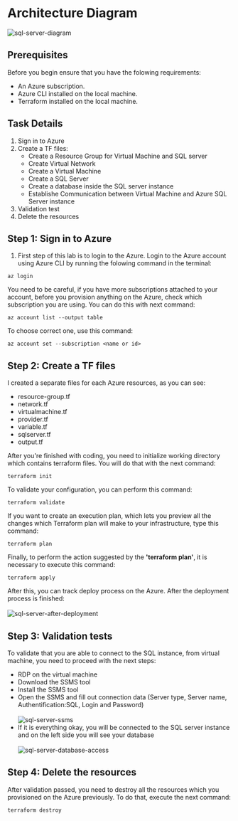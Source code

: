 # Architecture Diagram
![sql-server-diagram](https://github.com/alentoholj/Terraform-Azure/assets/82238804/705b4a1b-a0ce-4c24-8de8-9b144e069fed)


## Prerequisites
Before you begin ensure that you have the folowing requirements:

- An Azure subscription.
- Azure CLI installed on the local machine.
- Terraform installed on the local machine.

## Task Details

1. Sign in to Azure
2. Create a TF files:
    - Create a Resource Group for Virtual Machine and SQL server
    - Create Virtual Network
    - Create a Virtual Machine
    - Create a SQL Server
    - Create a database inside the SQL server instance
    - Establishe Communication between Virtual Machine and Azure SQL Server instance
3. Validation test
4. Delete the resources

## Step 1: Sign in to Azure

1. First step of this lab is to login to the Azure. Login to the Azure account using Azure CLI by running the folowing command in the terminal:

```
az login
```
You need to be careful, if you have more subscriptions attached to your account, before you provision anything on the Azure, check which subscription you are using. You can do this with next command:

```
az account list --output table
```

To choose correct one, use this command:

```
az account set --subscription <name or id>
```

## Step 2: Create a TF files

I created a separate files for each Azure resources, as you can see:
- resource-group.tf
- network.tf
- virtualmachine.tf
- provider.tf
- variable.tf
- sqlserver.tf
- output.tf

After you're finished with coding, you need to initialize working directory which contains terraform files. You will do that with the next command:

```
terraform init
```

To validate your configuration, you can perform this command:
```
terraform validate
```

If you want to create an execution plan, which lets you preview all the changes which Terraform plan will make to your infrastructure, type this command:

```
terraform plan
```

Finally, to perform the action suggested by the **'terraform plan'**, it is necessary to execute this command:
```
terraform apply
```
After this, you can track deploy process on the Azure. After the deployment process is finished:
<br></br>
![sql-server-after-deployment](https://github.com/alentoholj/Terraform-Azure/assets/82238804/6f1a34de-503c-4be9-8fc6-74bc11d7bf89)

## Step 3: Validation tests

To validate that you are able to connect to the SQL instance, from virtual machine, you need to proceed with the next steps:
- RDP on the virtual machine
- Download the SSMS tool
- Install the SSMS tool
- Open the SSMS and fill out connection data (Server type, Server name, Authentification:SQL, Login and Password)
<br></br>
  ![sql-server-ssms](https://github.com/alentoholj/Terraform-Azure/assets/82238804/06d7d159-2a52-46df-861f-077c2a3f34f2)
- If it is everything okay, you will be connected to the SQL server instance and on the left side you will see your database
<br></br>
  ![sql-server-database-access](https://github.com/alentoholj/Terraform-Azure/assets/82238804/c729be25-e633-48ae-93cc-3681c19f1b0b)

## Step 4: Delete the resources
After validation passed, you need to destroy all the resources which you provisioned on the Azure previously. To do that, execute the next command:
```
terraform destroy
```

